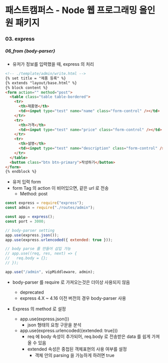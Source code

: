 # 패스트캠퍼스 - Node 웹 프로그래밍 올인원 패키지

### 03. express

##### 06_from {body-parser}

* 유저가 정보를 입력했을 때, express 의 처리



```html
<!-- ./template/admin/write.html -->
{% set title = "제품 등록" %}
{% extends "layout/base.html" %}
{% block content %}
<form action="" method="post">
  <table class="table table-bordered">
    <tr>
      <th>제품명</th>
      <td><input type="test" name="name" class="form-control" /></td>
    </tr>
    <tr>
      <th>가격</th>
      <td><input type="test" name="price" class="form-control" /></td>
    </tr>
    <tr>
      <th>설명</th>
      <td><input type="test" name="description" class="form-control" /></td>
    </tr>
  </table>
  <button class="btn btn-primary">작성하기</button>
</form>
{% endblock %}
```

* 유저 입력 form
* form Tag 의 action 이 비어있으면, 같은 url 로 전송
  * Method: post



```javascript
const express = require("express");
const admin = require("./routes/admin");

const app = express();
const port = 3000;

// body-parser setting
app.use(express.json());
app.use(express.urlencoded({ extended: true }));

// body parse 를 만들어 삽입 가능
// app.use((req, res, next) => {
//   req.body = {};
// });

app.use("/admin", vipMiddleware, admin);
```

* body-parser 를 require 로 가져오는것은 더이상 사용되지 않음
  * deprecated
  * express 4.X ~ 4.16 이전 버전의 경우 body-parser 사용

* Express 의 method 로 설정
  * app.use(express.json())
    * json 형태의 요청 구문을 분석
  * app.use(express.urlencoded({extended: true}))
    * req 에 body 속성이 추가되어, req.body 로 전송받은 data 를 쉽게 가져올 수 있음
    * extended 속성은 중첩된 객체표현의 사용 여부를 설정
      * 객체 안의 parsing 을 가능하게 하려면 true
